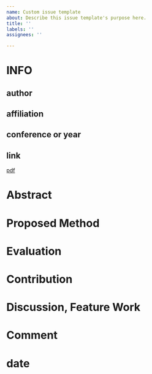 ```yaml
---
name: Custom issue template
about: Describe this issue template's purpose here.
title: ''
labels: ''
assignees: ''

---
```


# INFO

## author

## affiliation

## conference or year

## link
[pdf]()

# Abstract

# Proposed Method

# Evaluation

# Contribution

# Discussion, Feature Work

# Comment

# date
